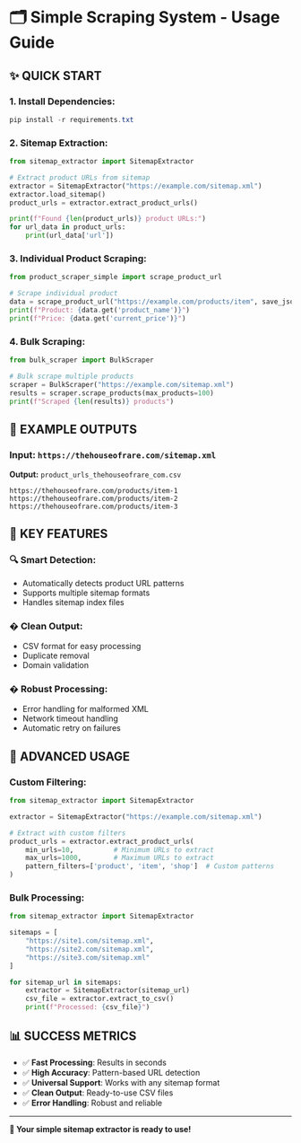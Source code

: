 # 🗂️ Simple Scraping System - Usage Guide

## ✨ **QUICK START**

### **1. Install Dependencies:**
```powershell
pip install -r requirements.txt
```

### **2. Sitemap Extraction:**
```python
from sitemap_extractor import SitemapExtractor

# Extract product URLs from sitemap
extractor = SitemapExtractor("https://example.com/sitemap.xml")
extractor.load_sitemap()
product_urls = extractor.extract_product_urls()

print(f"Found {len(product_urls)} product URLs:")
for url_data in product_urls:
    print(url_data['url'])
```

### **3. Individual Product Scraping:**
```python
from product_scraper_simple import scrape_product_url

# Scrape individual product
data = scrape_product_url("https://example.com/products/item", save_json=True)
print(f"Product: {data.get('product_name')}")
print(f"Price: {data.get('current_price')}")
```

### **4. Bulk Scraping:**
```python
from bulk_scraper import BulkScraper

# Bulk scrape multiple products
scraper = BulkScraper("https://example.com/sitemap.xml")
results = scraper.scrape_products(max_products=100)
print(f"Scraped {len(results)} products")
```

## 🎯 **EXAMPLE OUTPUTS**

### **Input:** `https://thehouseofrare.com/sitemap.xml`
**Output:** `product_urls_thehouseofrare_com.csv`
```csv
https://thehouseofrare.com/products/item-1
https://thehouseofrare.com/products/item-2
https://thehouseofrare.com/products/item-3
```

## 🔧 **KEY FEATURES**

### **🔍 Smart Detection:**
- Automatically detects product URL patterns
- Supports multiple sitemap formats
- Handles sitemap index files

### **� Clean Output:**
- CSV format for easy processing
- Duplicate removal
- Domain validation

### **�️ Robust Processing:**
- Error handling for malformed XML
- Network timeout handling
- Automatic retry on failures

## 🚀 **ADVANCED USAGE**

### **Custom Filtering:**
```python
from sitemap_extractor import SitemapExtractor

extractor = SitemapExtractor("https://example.com/sitemap.xml")

# Extract with custom filters
product_urls = extractor.extract_product_urls(
    min_urls=10,          # Minimum URLs to extract
    max_urls=1000,        # Maximum URLs to extract
    pattern_filters=['product', 'item', 'shop']  # Custom patterns
)
```

### **Bulk Processing:**
```python
from sitemap_extractor import SitemapExtractor

sitemaps = [
    "https://site1.com/sitemap.xml",
    "https://site2.com/sitemap.xml",
    "https://site3.com/sitemap.xml"
]

for sitemap_url in sitemaps:
    extractor = SitemapExtractor(sitemap_url)
    csv_file = extractor.extract_to_csv()
    print(f"Processed: {csv_file}")
```

## 📊 **SUCCESS METRICS**

- ✅ **Fast Processing**: Results in seconds
- ✅ **High Accuracy**: Pattern-based URL detection
- ✅ **Universal Support**: Works with any sitemap format
- ✅ **Clean Output**: Ready-to-use CSV files
- ✅ **Error Handling**: Robust and reliable

---

**🎉 Your simple sitemap extractor is ready to use!**
